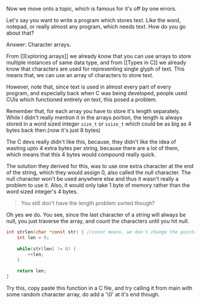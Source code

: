 Now we move onto a topic, which is famous for it's off by one errors. 

Let's say you want to write a program which stores text. Like the word, notepad, or really almost any program, which needs text. How do you go about that?

Answer: Character arrays.

From [[Exploring arrays]] we already know that you can use arrays to store multiple instances of same data type, and from [[Types in C]] we already know that characters are used for representing single glyph of text. This means that, we can use an array of characters to store text.

However, note that, since text is used in almost every part of every program, and especially back when C was being developed, people used CUIs which functioned entirely on text, this posed a problem.

Remember that, for each array you have to store it's length separately. While I didn't really mention it in the arrays portion, the length is always stored in a word sized integer `size_t` or `ssize_t` which could be as big as 4 bytes back then.(now it's just 8 bytes)

The C devs really didn't like this, because, they didn't like the idea of wasting upto 4 extra bytes per string, because there are a lot of them, which means that this 4 bytes would compound really quick.

The solution they derived for this, was to use one extra character at the end of the string, which they would assign 0, also called the null character. The null character won't be used anywhere else and thus it wasn't really a problem to use it. Also, it would only take 1 byte of memory rather than the word sized integer's 4 bytes.

> You still don't have the length problem sorted though?

Oh yes we do. You see, since the last character of a string will always be null, you just traverse the array, and count the characters until you hit null. 

```C
int strlen(char *const str) { //const means, we don't change the pointer.
	int len = 0;
	
	while(str[len] != 0) {
		++len;
	}
	
	return len;
}
```

Try this, copy paste this function in a C file, and try calling it from main with some random character array, do add a '\\0' at it's end though. 

